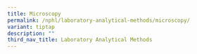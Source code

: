 ```yaml
---
title: Microscopy
permalink: /nphl/laboratory-analytical-methods/microscopy/
variant: tiptap
description: ""
third_nav_title: Laboratory Analytical Methods
---
```

